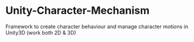 # Unity-Character-Mechanism
Framework to create character behaviour and manage character motions in Unity3D (work both 2D &amp; 3D)
